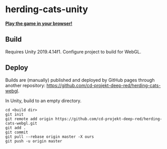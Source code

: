 # herding-cats-unity

[**Play the game in your browser!**](https://cd-projekt-deep-red.github.io/herding-cats-webgl/)

## Build
Requires Unity 2019.4.14f1.
Configure project to build for WebGL.

## Deploy
Builds are (manually) published and deployed by GitHub pages through another repository: https://github.com/cd-projekt-deep-red/herding-cats-webgl.

In Unity, build to an empty directory.

```
cd <build dir>
git init
git remote add origin https://github.com/cd-projekt-deep-red/herding-cats-webgl.git
git add .
git commit
git pull --rebase origin master -X ours
git push -u origin master
```

